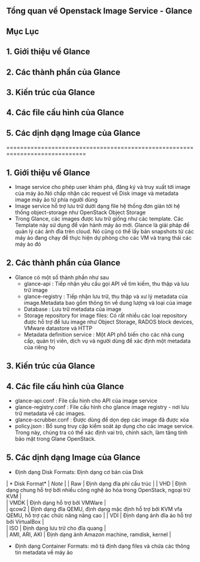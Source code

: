 ## Tổng quan về Openstack Image Service - Glance

## Mục Lục

## 1. Giới thiệu về Glance 
## 2. Các thành phần của Glance
## 3. Kiến trúc của Glance
## 4. Các file cấu hình của Glance
## 5. Các dịnh dạng Image của Glance

=============================================================================


## 1. Giới thiệu về Glance
- Image service cho phép user khám phá, đăng ký và truy xuất tới image của máy ảo.Nó chấp nhận các request về Disk image và metadata image máy ảo từ phía người dùng
- Image service hỗ trợ lưu trữ dưới dạng file hệ thống đơn giản tới hệ thống object-storage như OpenStack Object Storage
- Trong Glance, các images được lưu trữ giống như các template. Các Template này sử dụng để vận hành máy ảo mới. Glance là giải pháp để quản lý các ảnh đĩa trên cloud. Nó cũng có thể lấy bản snapshots từ các máy ảo đang chạy để thực hiện dự phòng cho các VM và trạng thái các máy ảo đó

## 2. Các thành phần của Glance
- Glance có một số thành phần như sau
  - glance-api : Tiếp nhận yêu cầu gọi API về tìm kiếm, thu thập và lưu trữ image
  - glance-registry : Tiếp nhận lưu trữ, thu thập và xư lý metadata của image.Metadata bao gồm thông tin về dung lượng và loại của image
  - Database : Lưu trữ metadata của image
  - Storage repository for image files: Có rất nhiều các loại repository được hỗ trợ để lưu image như Object Storage, RADOS block devices, VMware datastore và HTTP
  - Metadata definition service : Một API phổ biến cho các nhà cung cấp, quản trị viên, dịch vụ và người dùng để xác định một metadata của riêng họ
  
## 3. Kiến trúc của Glance

## 4. Các file cấu hình của Glance
- glance-api.conf : File cấu hình cho API của image service
- glance-registry.conf : File cấu hình cho glance image registry - nơi lưu trữ metadata về các images.
- glance-scrubber.conf : Được dùng để dọn dẹp các image đã được xóa
- policy.json : Bổ sung truy cập kiểm soát áp dụng cho các image service. Trong này, chúng tra có thể xác định vai trò, chính sách, làm tăng tính bảo mật trong Glane OpenStack.

## 5. Các dịnh dạng Image của Glance
- Định dạng Disk Formats: Định dạng cơ bản của Disk

| * Disk Format* |                           *Note*                                                              |
| Raw | Định dạng đĩa phi cấu trúc |
| VHD | Định dạng chung hỗ trợ bởi nhiều công nghệ ảo hóa trong OpenStack, ngoại trừ KVM |             
| VMDK | Định dạng hỗ trợ bởi VMWare |																 
| qcow2 | Định dạng đĩa QEMU, định dạng mặc định hỗ trợ bởi KVM vfa QEMU, hỗ trợ các chức năng nâng cao |
| VDI | Định dạng ảnh đĩa ảo hỗ trợ bởi VirtualBox |													 
| ISO | Định dạng lưu trữ cho đĩa quang |																 
| AMI, ARI, AKI  | Định dạng ảnh Amazon machine, ramdisk, kernel |												 

- Định dạng Container Formats: mô tả định dạng files và chứa các thông tin metadata về máy ảo
